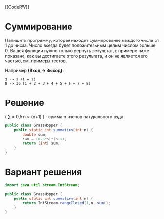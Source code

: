 [[CodeRW]]

# Суммирование

Напишите программу, которая находит суммирование каждого числа от 1 до числа. Число всегда будет положительным целым числом больше 0. Вашей функции нужно только вернуть результат, в примере ниже показано, как вы достигаете этого результата, и он не является его частью, см. примеры тестов.

Например **(Вход -> Выход):**

```
2 -> 3 (1 + 2)
8 -> 36 (1 + 2 + 3 + 4 + 5 + 6 + 7 + 8)
```

# Решение
( ∑ = 0,5 n × (n+1) ) - сумма n членов натурального ряда

```java ignore
public class GrassHopper {  
    public static int summation(int n) {  
        double sum;  
        sum = (0.5*n)*(n+1);  
        return (int) sum;  
    }  
}
```

#  Вариант решения

```java ignore
import java.util.stream.IntStream;

public class GrassHopper {
    public static int summation(int n) {
        return IntStream.rangeClosed(1,n).sum();
    }
}
```